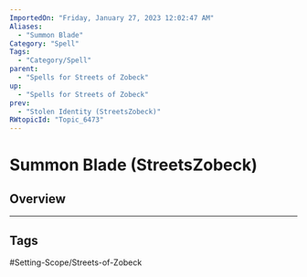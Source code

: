 ```yaml
---
ImportedOn: "Friday, January 27, 2023 12:02:47 AM"
Aliases:
  - "Summon Blade"
Category: "Spell"
Tags:
  - "Category/Spell"
parent:
  - "Spells for Streets of Zobeck"
up:
  - "Spells for Streets of Zobeck"
prev:
  - "Stolen Identity (StreetsZobeck)"
RWtopicId: "Topic_6473"
---
```

# Summon Blade (StreetsZobeck)
## Overview

---
## Tags
#Setting-Scope/Streets-of-Zobeck


